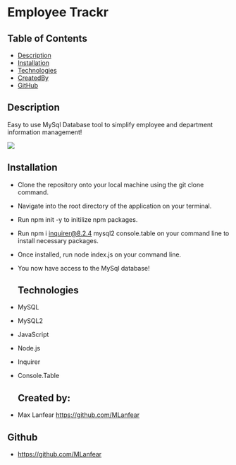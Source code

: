 # Employee Trackr

  ## Table of Contents
  
  - [Description](#description)
  - [Installation](#installation)
  - [Technologies](#technologies)
  - [CreatedBy](#createdby)
  - [GitHub](#github)
  
  ## Description

Easy to use MySql Database tool to simplify employee and department information management!

<img src="employee-trackr/images/employee-trackr.png">


  ## Installation
  
- Clone the repository onto your local machine using the git clone command.
- Navigate into the root directory of the application on your terminal.
- Run npm init -y to initilize npm packages.
- Run npm i inquirer@8.2.4 mysql2 console.table on your command line to install necessary packages.
- Once installed, run node index.js on your command line.
- You now have access to the MySql database!


  ## Technologies
- MySQL
- MySQL2
- JavaScript
- Node.js
- Inquirer
- Console.Table


  ## Created by:

- Max Lanfear https://github.com/MLanfear
  

## Github

- https://github.com/MLanfear